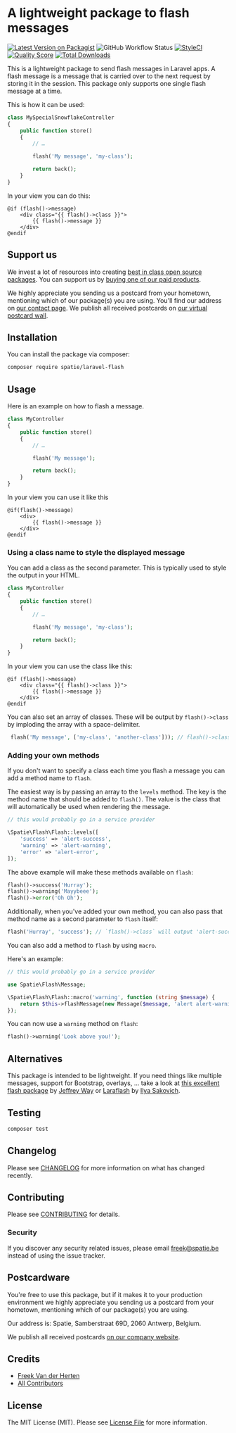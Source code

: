 # A lightweight package to flash messages

[![Latest Version on Packagist](https://img.shields.io/packagist/v/spatie/laravel-flash.svg?style=flat-square)](https://packagist.org/packages/spatie/laravel-flash)
![GitHub Workflow Status](https://img.shields.io/github/workflow/status/spatie/laravel-flash/run-tests?label=tests)
[![StyleCI](https://github.styleci.io/repos/175572658/shield?branch=master)](https://github.styleci.io/repos/175572658)
[![Quality Score](https://img.shields.io/scrutinizer/g/spatie/laravel-flash.svg?style=flat-square)](https://scrutinizer-ci.com/g/spatie/laravel-flash)
[![Total Downloads](https://img.shields.io/packagist/dt/spatie/laravel-flash.svg?style=flat-square)](https://packagist.org/packages/spatie/laravel-flash)

This is a lightweight package to send flash messages in Laravel apps.  A flash message is a message that is carried over to the next request by storing it in the session. This package only supports one single flash message at a time.

This is how it can be used:

```php
class MySpecialSnowflakeController
{
    public function store()
    {
        // …

        flash('My message', 'my-class');

        return back();
    }
}
```

In your view you can do this:

```blade
@if (flash()->message)
    <div class="{{ flash()->class }}">
        {{ flash()->message }}
    </div>
@endif
```

## Support us

We invest a lot of resources into creating [best in class open source packages](https://spatie.be/open-source). You can support us by [buying one of our paid products](https://spatie.be/open-source/support-us). 

We highly appreciate you sending us a postcard from your hometown, mentioning which of our package(s) you are using. You'll find our address on [our contact page](https://spatie.be/about-us). We publish all received postcards on [our virtual postcard wall](https://spatie.be/open-source/postcards).

## Installation

You can install the package via composer:

```bash
composer require spatie/laravel-flash
```

## Usage

Here is an example on how to flash a message.

```php
class MyController
{
    public function store()
    {
        // …

        flash('My message');

        return back();
    }
}
```

In your view you can use it like this

```blade
@if(flash()->message)
    <div>
        {{ flash()->message }}
    </div>
@endif
```


### Using a class name to style the displayed message

You can add a class as the second parameter. This is typically used to style the output in your HTML.

```php
class MyController
{
    public function store()
    {
        // …

        flash('My message', 'my-class');

        return back();
    }
}
```

In your view you can use the class like this:

```blade
@if (flash()->message)
    <div class="{{ flash()->class }}">
        {{ flash()->message }}
    </div>
@endif
```

You can also set an array of classes. These will be output by `flash()->class` by imploding the array with a space-delimiter.

```php
 flash('My message', ['my-class', 'another-class'])); // flash()->class output is: 'my-class another-class'
```


### Adding your own methods

If you don't want to specify a class each time you flash a message you can add a method name to `flash`.

The easiest way is by passing an array to the `levels` method. The key is the method name that should be added to `flash()`. The value is the class that will automatically be used when rendering the message.

```php
// this would probably go in a service provider

\Spatie\Flash\Flash::levels([
    'success' => 'alert-success',
    'warning' => 'alert-warning',
    'error' => 'alert-error',
]);
```

The above example will make these methods available on `flash`:

```php
flash()->success('Hurray');
flash()->warning('Mayybeee');
flash()->error('Oh Oh');
```

Additionally, when you've added your own method, you can also pass that method name as a second parameter to `flash` itself:

```php
flash('Hurray', 'success'); // `flash()->class` will output 'alert-success'
```

You can also add a method to `flash` by using `macro`.

Here's an example:

```php
// this would probably go in a service provider

use Spatie\Flash\Message;

\Spatie\Flash\Flash::macro('warning', function (string $message) {
    return $this->flashMessage(new Message($message, 'alert alert-warning'));
});
```

You can now use a `warning` method on `flash`:

```php
flash()->warning('Look above you!');
```

## Alternatives

This package is intended to be lightweight. If you need things like multiple messages, support for Bootstrap, overlays, ... take a look at [this excellent flash package](https://github.com/laracasts/flash) by [Jeffrey Way](https://github.com/JeffreyWay) or [Laraflash](https://github.com/coderello/laraflash) by [Ilya Sakovich](https://github.com/hivokas).

## Testing

``` bash
composer test
```

## Changelog

Please see [CHANGELOG](CHANGELOG.md) for more information on what has changed recently.

## Contributing

Please see [CONTRIBUTING](CONTRIBUTING.md) for details.

### Security

If you discover any security related issues, please email freek@spatie.be instead of using the issue tracker.

## Postcardware

You're free to use this package, but if it makes it to your production environment we highly appreciate you sending us a postcard from your hometown, mentioning which of our package(s) you are using.

Our address is: Spatie, Samberstraat 69D, 2060 Antwerp, Belgium.

We publish all received postcards [on our company website](https://spatie.be/en/opensource/postcards).

## Credits

- [Freek Van der Herten](https://github.com/freekmurze)
- [All Contributors](../../contributors)

## License

The MIT License (MIT). Please see [License File](LICENSE.md) for more information.
